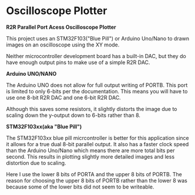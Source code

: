 # Oscilloscope Plotter
**R2R Parallel Port Acess Oscilloscope Plotter**

This project uses an STM32F103("Blue Pill") or Arduino Uno/Nano to drawn images on an oscilloscope using the XY mode.

Neither microcontroller development board has a built-in DAC, but they do have enough output pins to make use of a simple R2R DAC. 



**Arduino UNO/NANO**

The Arduino UNO does not allow for full output writing of PORTB. This port is limited to only 6-bits per the documentation. This means you will have to use one 8-bit R2R DAC and one 6-bit R2R DAC. 

Although this saves some resistors, it slightly distorts the image due to scaling down the y-output down to 6-bits rather than 8. 



**STM32F103xx(aka "Blue Pill")**

The STM32F103xx blue pill micrcontroller is better for this application since it allows for a true dual 8-bit parallel output. It also has a faster clock speed than the Arduino Uno/Nano which means there are more total bits per second. This results in plotting slightly more detailed images and less distortion due to scaling. 

Here I use the lower 8 bits of PORTA and the upper 8 bits of PORTB. The reason for choosing the upper 8 bits of PORTB rather than the lower 8 was because some of the lower bits did not seem to be writeable.

